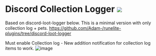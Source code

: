 # Discord Collection Logger [![](https://img.shields.io/endpoint?url=https://i.pluginhub.info/shields/installs/plugin/Discord-Collection-Logger)](https://runelite.net/plugin-hub)
Based on discord-loot-logger below. This is a minimal version with only collection log + pets.
https://github.com/Adam-/runelite-plugins/tree/discord-loot-logger

Must enable Collection log - New addition notification for collection log items to work. 
![image](https://user-images.githubusercontent.com/16944807/178508752-7d4d69c8-4aae-4771-93a4-1996423fd805.png)

